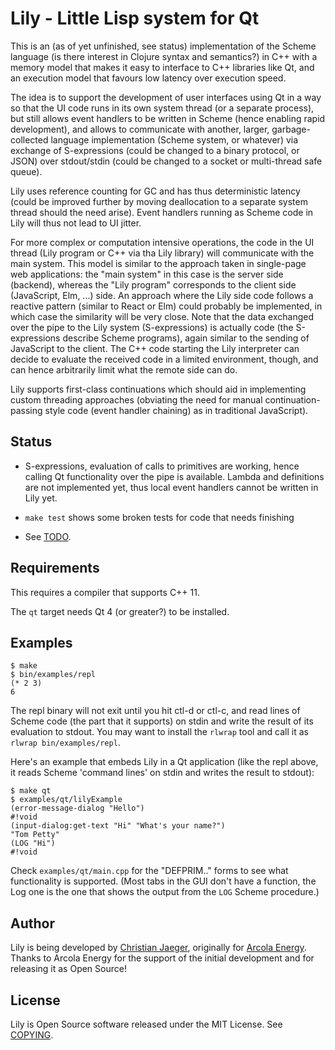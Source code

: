 # Lily - Little Lisp system for Qt

This is an (as of yet unfinished, see status) implementation of the
Scheme language (is there interest in Clojure syntax and semantics?) 
in C++ with a memory model that makes it easy to interface to C++
libraries like Qt, and an execution model that favours low latency
over execution speed.

The idea is to support the development of user interfaces using Qt in
a way so that the UI code runs in its own system thread (or a separate
process), but still allows event handlers to be written in Scheme
(hence enabling rapid development), and allows to communicate with
another, larger, garbage-collected language implementation (Scheme
system, or whatever) via exchange of S-expressions (could be changed
to a binary protocol, or JSON) over stdout/stdin (could be changed to
a socket or multi-thread safe queue).

Lily uses reference counting for GC and has thus deterministic latency
(could be improved further by moving deallocation to a separate system
thread should the need arise). Event handlers running as Scheme code
in Lily will thus not lead to UI jitter.

For more complex or computation intensive operations, the code in the
UI thread (Lily program or C++ via tha Lily library) will communicate
with the main system. This model is similar to the approach taken in
single-page web applications: the "main system" in this case is the
server side (backend), whereas the "Lily program" corresponds to the
client side (JavaScript, Elm, ...) side. An approach where the Lily
side code follows a reactive pattern (similar to React or Elm) could
probably be implemented, in which case the similarity will be very
close. Note that the data exchanged over the pipe to the Lily system
(S-expressions) is actually code (the S-expressions describe Scheme
programs), again similar to the sending of JavaScript to the
client. The C++ code starting the Lily interpreter can decide to
evaluate the received code in a limited environment, though, and can
hence arbitrarily limit what the remote side can do.

Lily supports first-class continuations which should aid in
implementing custom threading approaches (obviating the need for
manual continuation-passing style code (event handler chaining) as in
traditional JavaScript).


## Status

- S-expressions, evaluation of calls to primitives are working, hence
  calling Qt functionality over the pipe is available. Lambda and
  definitions are not implemented yet, thus local event handlers
  cannot be written in Lily yet.

- `make test` shows some broken tests for code that needs finishing

- See [TODO](TODO.md).


## Requirements

This requires a compiler that supports C++ 11.

The `qt` target needs Qt 4 (or greater?) to be installed.


## Examples

    $ make
    $ bin/examples/repl
    (* 2 3) 
    6

The repl binary will not exit until you hit ctl-d or ctl-c, and read
lines of Scheme code (the part that it supports) on stdin and write
the result of its evaluation to stdout.  You may want to install the
`rlwrap` tool and call it as `rlwrap bin/examples/repl`.

Here's an example that embeds Lily in a Qt application (like the repl
above, it reads Scheme 'command lines' on stdin and writes the result
to stdout):

    $ make qt
    $ examples/qt/lilyExample
    (error-message-dialog "Hello")
    #!void
    (input-dialog:get-text "Hi" "What's your name?")
    "Tom Petty"
    (LOG "Hi")
    #!void

Check `examples/qt/main.cpp` for the "DEFPRIM.." forms to see what
functionality is supported. (Most tabs in the GUI don't have a
function, the Log one is the one that shows the output from the `LOG`
Scheme procedure.)


## Author

Lily is being developed by [Christian
Jaeger](http://christianjaeger.ch), originally for [Arcola
Energy](https://www.arcolaenergy.com/). Thanks to Arcola Energy for
the support of the initial development and for releasing it as Open
Source!


## License

Lily is Open Source software released under the MIT License. See
[COPYING](COPYING.md).
